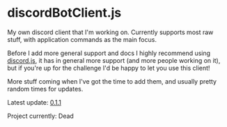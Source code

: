 # discordBotClient.js
My own discord client that I'm working on. Currently supports most raw stuff, with application commands as the main focus.

Before I add more general support and docs I highly recommend using [discord.js](https://github.com/discordjs/discord.js/), it has in general more support (and more people working on it), but if you're up for the challenge I'd be happy to let you use this client!

More stuff coming when I've got the time to add them, and usually pretty random times for updates.

Latest update: [0.1.1](https://github.com/jamme05/discordBotClient.js/blob/main/Updates/latest.md)

Project currently: Dead
